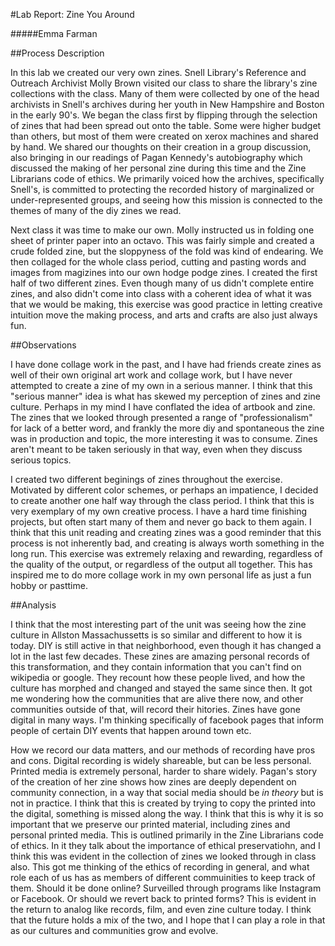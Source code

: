 #Lab Report: Zine You Around

#####Emma Farman

##Process Description

In this lab we created our very own zines. Snell Library's Reference and Outreach Archivist Molly Brown visited our class to share the library's zine collections with the class. Many of them were collected by one of the head archivists in Snell's archives during her youth in New Hampshire and Boston in the early 90's. We began the class first by flipping through the selection of zines that had been spread out onto the table. Some were higher budget than others, but most of them were created on xerox machines and shared by hand. We shared our thoughts on their creation in a group discussion, also bringing in our readings of Pagan Kennedy's autobiography which discussed the making of her personal zine during this time and the Zine Librarians code of ethics. We primarily voiced how the archives, specifically Snell's, is committed to protecting the recorded history of marginalized or under-represented groups, and seeing how this mission is connected to the themes of many of the diy zines we read. 

Next class it was time to make our own. Molly instructed us in folding one sheet of printer paper into an octavo. This was fairly simple and created a crude folded zine, but the sloppyness of the fold was kind of endearing. We then collaged for the whole class period, cutting and pasting words and images from magizines into our own hodge podge zines. I created the first half of two different zines. Even though many of us didn't complete entire zines, and also didn't come into class with a coherent idea of what it was that we would be making, this exercise was good practice in letting creative intuition move the making process, and arts and crafts are also just always fun.

##Observations

I have done collage work in the past, and I have had friends create zines as well of their own original art work and collage work, but I have never attempted to create a zine of my own in a serious manner. I think that this "serious manner" idea is what has skewed my perception of zines and zine culture. Perhaps in my mind I have conflated the idea of artbook and zine. The zines that we looked through presented a range of "professionalism" for lack of a better word, and frankly the more diy and spontaneous the zine was in production and topic, the more interesting it was to consume. Zines aren't meant to be taken seriously in that way, even when they discuss serious topics.

I created two different beginings of zines throughout the exercise. Motivated by different color schemes, or perhaps an impatience, I decided to create another one half way through the class period. I think that this is very exemplary of my own creative process. I have a hard time finishing projects, but often start many of them and never go back to them again. I think that this unit reading and creating zines was a good reminder that this process is not inherently bad, and creating is always worth something in the long run. This exercise was extremely relaxing and rewarding, regardless of the quality of the output, or regardless of the output all together. This has inspired me to do more collage work in my own personal life as just a fun hobby or pasttime. 

##Analysis

I think that the most interesting part of the unit was seeing how the zine culture in Allston Massachussetts is so similar and different to how it is today. DIY is still active in that neighborhood, even though it has changed a lot in the last few decades. These zines are amazing personal records of this transformation, and they contain information that you can't find on wikipedia or google. They recount how these people lived, and how the culture has morphed and changed and stayed the same since then. It got me wondering how the communities that are alive there now, and other communities outside of that, will record their hitories. Zines have gone digital in many ways. I'm thinking specifically of facebook pages that inform people of certain DIY events that happen around town etc. 

How we record our data matters, and our methods of recording have pros and cons. Digital recording is widely shareable, but can be less personal. Printed media is extremely personal, harder to share widely. Pagan's story of the creation of her zine shows how zines are deeply dependent on community connection, in a way that social media should be *in theory* but is not in practice. I think that this is created by trying to copy the printed into the digital, something is missed along the way. I think that this is why it is so important that we preserve our printed material, including zines and personal printed media. This is outlined primarily in the Zine Librarians code of ethics. In it they talk about the importance of ethical preservatiohn, and I think this was evident in the collection of zines we looked through in class also. This got me thinking of the ethics of recording in general, and what role each of us has as members of different commuinities to keep track of them. Should it be done online? Surveilled through programs like Instagram or Facebook. Or should we revert back to printed forms? This is evident in the return to analog like records, film, and even zine culture today. I think that the future holds a mix of the two, and I hope that I can play a role in that as our cultures and communities grow and evolve. 